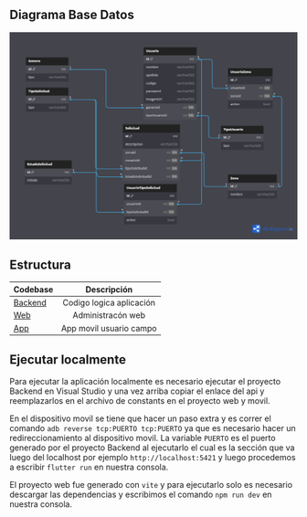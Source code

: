 ## Diagrama Base Datos

![Diagrama Base Datos](DiagramaBD.png)

## Estructura

| Codebase              |      Descripción          |
| :-------------------- | :-----------------------: |
| [Backend](Backend)    | Codigo logica aplicación  |
| [Web](webapp)         |   Administracón web       |
| [App](movilapp)       | App movil usuario campo   |

## Ejecutar localmente

Para ejecutar la aplicación localmente es necesario ejecutar el proyecto Backend en Visual Studio y una vez arriba
copiar el enlace del api y reemplazarlos en el archivo de constants en el proyecto web y movil.

En el dispositivo movil se tiene que hacer un paso extra y es correr el comando `adb reverse tcp:PUERTO tcp:PUERTO` ya que
es necesario hacer un redireccionamiento al dispositivo movil. La variable `PUERTO` es el puerto generado por el proyecto Backend
al ejecutarlo el cual es la sección que va luego del localhost por ejemplo `http://localhost:5421` y luego procedemos a escribir `flutter run` en nuestra consola.

El proyecto web fue generado con `vite` y para ejecutarlo solo es necesario descargar las dependencias y escribimos el comando `npm run dev` en nuestra consola.
